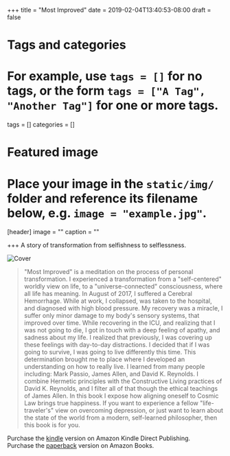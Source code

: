 +++
title = "Most Improved"
date = 2019-02-04T13:40:53-08:00
draft = false
# Tags and categories
# For example, use `tags = []` for no tags, or the form `tags = ["A Tag", "Another Tag"]` for one or more tags.
tags = []
categories = []
# Featured image
# Place your image in the `static/img/` folder and reference its filename below, e.g. `image = "example.jpg"`.
[header]
image = ""
caption = ""

+++
A story of transformation from selfishness to selflessness.

![Cover](/img/publications/most-improved/cover-most-improved-3x6.png)

> "Most Improved" is a meditation on the process of personal transformation. I experienced a transformation from a "self-centered" worldly view on life, to a "universe-connected" consciousness, where all life has meaning. In August of 2017, I suffered a Cerebral Hemorrhage. While at work, I collapsed, was taken to the hospital, and diagnosed with high blood pressure. My recovery was a miracle, I suffer only minor damage to my body's sensory systems, that improved over time. While recovering in the ICU, and realizing that I was not going to die, I got in touch with a deep feeling of apathy, and sadness about my life.  I realized that previously, I was covering up these feelings with day-to-day distractions. I decided that if I was going to survive, I was going to live differently this time. This determination brought me to place where I developed an understanding on how to really live. I learned from many people including: Mark Passio, James Allen, and David K. Reynolds. I combine Hermetic principles with the Constructive Living practices of David K. Reynolds, and I filter all of that though the ethical teachings of James Allen. In this book I expose how aligning oneself to Cosmic Law brings true happiness. If you want to experience a fellow "life-traveler's" view on overcoming depression, or just want to learn about the state of the world from a modern, self-learned philosopher, then this book is for you.

Purchase the [kindle](https://www.amazon.com/Most-Improved-transformation-selfishness-selflessness-ebook/dp/B07N5K9FCH/) version on Amazon Kindle Direct Publishing.  
Purchase the [paperback](https://www.amazon.com/dp/1795274042) version on Amazon Books.

